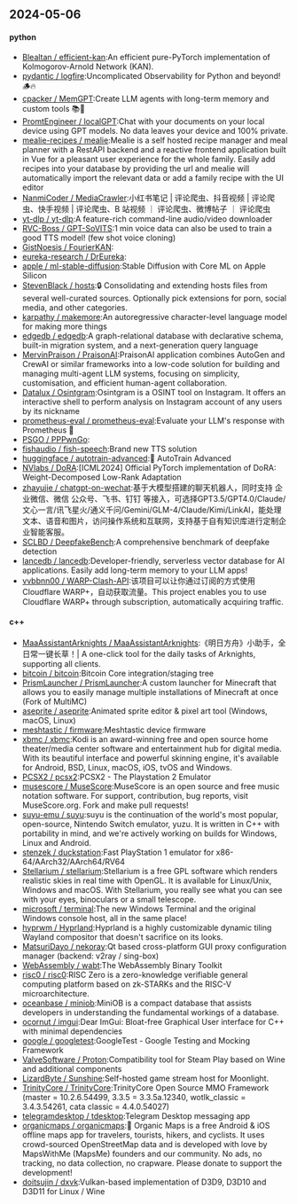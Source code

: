 ## 2024-05-06

#### python
* [Blealtan / efficient-kan](https://github.com/Blealtan/efficient-kan):An efficient pure-PyTorch implementation of Kolmogorov-Arnold Network (KAN).
* [pydantic / logfire](https://github.com/pydantic/logfire):Uncomplicated Observability for Python and beyond! 🪵🔥
* [cpacker / MemGPT](https://github.com/cpacker/MemGPT):Create LLM agents with long-term memory and custom tools 📚🦙
* [PromtEngineer / localGPT](https://github.com/PromtEngineer/localGPT):Chat with your documents on your local device using GPT models. No data leaves your device and 100% private.
* [mealie-recipes / mealie](https://github.com/mealie-recipes/mealie):Mealie is a self hosted recipe manager and meal planner with a RestAPI backend and a reactive frontend application built in Vue for a pleasant user experience for the whole family. Easily add recipes into your database by providing the url and mealie will automatically import the relevant data or add a family recipe with the UI editor
* [NanmiCoder / MediaCrawler](https://github.com/NanmiCoder/MediaCrawler):小红书笔记 | 评论爬虫、抖音视频 | 评论爬虫、快手视频 | 评论爬虫、B 站视频 ｜ 评论爬虫、微博帖子 ｜ 评论爬虫
* [yt-dlp / yt-dlp](https://github.com/yt-dlp/yt-dlp):A feature-rich command-line audio/video downloader
* [RVC-Boss / GPT-SoVITS](https://github.com/RVC-Boss/GPT-SoVITS):1 min voice data can also be used to train a good TTS model! (few shot voice cloning)
* [GistNoesis / FourierKAN](https://github.com/GistNoesis/FourierKAN):
* [eureka-research / DrEureka](https://github.com/eureka-research/DrEureka):
* [apple / ml-stable-diffusion](https://github.com/apple/ml-stable-diffusion):Stable Diffusion with Core ML on Apple Silicon
* [StevenBlack / hosts](https://github.com/StevenBlack/hosts):🔒 Consolidating and extending hosts files from several well-curated sources. Optionally pick extensions for porn, social media, and other categories.
* [karpathy / makemore](https://github.com/karpathy/makemore):An autoregressive character-level language model for making more things
* [edgedb / edgedb](https://github.com/edgedb/edgedb):A graph-relational database with declarative schema, built-in migration system, and a next-generation query language
* [MervinPraison / PraisonAI](https://github.com/MervinPraison/PraisonAI):PraisonAI application combines AutoGen and CrewAI or similar frameworks into a low-code solution for building and managing multi-agent LLM systems, focusing on simplicity, customisation, and efficient human-agent collaboration.
* [Datalux / Osintgram](https://github.com/Datalux/Osintgram):Osintgram is a OSINT tool on Instagram. It offers an interactive shell to perform analysis on Instagram account of any users by its nickname
* [prometheus-eval / prometheus-eval](https://github.com/prometheus-eval/prometheus-eval):Evaluate your LLM's response with Prometheus 💯
* [PSGO / PPPwnGo](https://github.com/PSGO/PPPwnGo):
* [fishaudio / fish-speech](https://github.com/fishaudio/fish-speech):Brand new TTS solution
* [huggingface / autotrain-advanced](https://github.com/huggingface/autotrain-advanced):🤗 AutoTrain Advanced
* [NVlabs / DoRA](https://github.com/NVlabs/DoRA):[ICML2024] Official PyTorch implementation of DoRA: Weight-Decomposed Low-Rank Adaptation
* [zhayujie / chatgpt-on-wechat](https://github.com/zhayujie/chatgpt-on-wechat):基于大模型搭建的聊天机器人，同时支持 企业微信、微信 公众号、飞书、钉钉 等接入，可选择GPT3.5/GPT4.0/Claude/文心一言/讯飞星火/通义千问/Gemini/GLM-4/Claude/Kimi/LinkAI，能处理文本、语音和图片，访问操作系统和互联网，支持基于自有知识库进行定制企业智能客服。
* [SCLBD / DeepfakeBench](https://github.com/SCLBD/DeepfakeBench):A comprehensive benchmark of deepfake detection
* [lancedb / lancedb](https://github.com/lancedb/lancedb):Developer-friendly, serverless vector database for AI applications. Easily add long-term memory to your LLM apps!
* [vvbbnn00 / WARP-Clash-API](https://github.com/vvbbnn00/WARP-Clash-API):该项目可以让你通过订阅的方式使用Cloudflare WARP+，自动获取流量。This project enables you to use Cloudflare WARP+ through subscription, automatically acquiring traffic.

#### c++
* [MaaAssistantArknights / MaaAssistantArknights](https://github.com/MaaAssistantArknights/MaaAssistantArknights):《明日方舟》小助手，全日常一键长草！| A one-click tool for the daily tasks of Arknights, supporting all clients.
* [bitcoin / bitcoin](https://github.com/bitcoin/bitcoin):Bitcoin Core integration/staging tree
* [PrismLauncher / PrismLauncher](https://github.com/PrismLauncher/PrismLauncher):A custom launcher for Minecraft that allows you to easily manage multiple installations of Minecraft at once (Fork of MultiMC)
* [aseprite / aseprite](https://github.com/aseprite/aseprite):Animated sprite editor & pixel art tool (Windows, macOS, Linux)
* [meshtastic / firmware](https://github.com/meshtastic/firmware):Meshtastic device firmware
* [xbmc / xbmc](https://github.com/xbmc/xbmc):Kodi is an award-winning free and open source home theater/media center software and entertainment hub for digital media. With its beautiful interface and powerful skinning engine, it's available for Android, BSD, Linux, macOS, iOS, tvOS and Windows.
* [PCSX2 / pcsx2](https://github.com/PCSX2/pcsx2):PCSX2 - The Playstation 2 Emulator
* [musescore / MuseScore](https://github.com/musescore/MuseScore):MuseScore is an open source and free music notation software. For support, contribution, bug reports, visit MuseScore.org. Fork and make pull requests!
* [suyu-emu / suyu](https://github.com/suyu-emu/suyu):suyu is the continuation of the world's most popular, open-source, Nintendo Switch emulator, yuzu. It is written in C++ with portability in mind, and we're actively working on builds for Windows, Linux and Android.
* [stenzek / duckstation](https://github.com/stenzek/duckstation):Fast PlayStation 1 emulator for x86-64/AArch32/AArch64/RV64
* [Stellarium / stellarium](https://github.com/Stellarium/stellarium):Stellarium is a free GPL software which renders realistic skies in real time with OpenGL. It is available for Linux/Unix, Windows and macOS. With Stellarium, you really see what you can see with your eyes, binoculars or a small telescope.
* [microsoft / terminal](https://github.com/microsoft/terminal):The new Windows Terminal and the original Windows console host, all in the same place!
* [hyprwm / Hyprland](https://github.com/hyprwm/Hyprland):Hyprland is a highly customizable dynamic tiling Wayland compositor that doesn't sacrifice on its looks.
* [MatsuriDayo / nekoray](https://github.com/MatsuriDayo/nekoray):Qt based cross-platform GUI proxy configuration manager (backend: v2ray / sing-box)
* [WebAssembly / wabt](https://github.com/WebAssembly/wabt):The WebAssembly Binary Toolkit
* [risc0 / risc0](https://github.com/risc0/risc0):RISC Zero is a zero-knowledge verifiable general computing platform based on zk-STARKs and the RISC-V microarchitecture.
* [oceanbase / miniob](https://github.com/oceanbase/miniob):MiniOB is a compact database that assists developers in understanding the fundamental workings of a database.
* [ocornut / imgui](https://github.com/ocornut/imgui):Dear ImGui: Bloat-free Graphical User interface for C++ with minimal dependencies
* [google / googletest](https://github.com/google/googletest):GoogleTest - Google Testing and Mocking Framework
* [ValveSoftware / Proton](https://github.com/ValveSoftware/Proton):Compatibility tool for Steam Play based on Wine and additional components
* [LizardByte / Sunshine](https://github.com/LizardByte/Sunshine):Self-hosted game stream host for Moonlight.
* [TrinityCore / TrinityCore](https://github.com/TrinityCore/TrinityCore):TrinityCore Open Source MMO Framework (master = 10.2.6.54499, 3.3.5 = 3.3.5a.12340, wotlk_classic = 3.4.3.54261, cata classic = 4.4.0.54027)
* [telegramdesktop / tdesktop](https://github.com/telegramdesktop/tdesktop):Telegram Desktop messaging app
* [organicmaps / organicmaps](https://github.com/organicmaps/organicmaps):🍃 Organic Maps is a free Android & iOS offline maps app for travelers, tourists, hikers, and cyclists. It uses crowd-sourced OpenStreetMap data and is developed with love by MapsWithMe (MapsMe) founders and our community. No ads, no tracking, no data collection, no crapware. Please donate to support the development!
* [doitsujin / dxvk](https://github.com/doitsujin/dxvk):Vulkan-based implementation of D3D9, D3D10 and D3D11 for Linux / Wine
